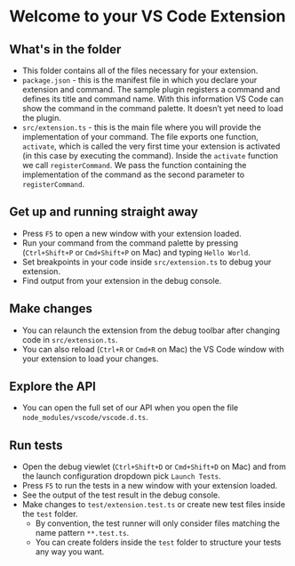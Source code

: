 # Welcome to your VS Code Extension

## What's in the folder

* This folder contains all of the files necessary for your extension.
* `package.json` - this is the manifest file in which you declare your extension
  and command. The sample plugin registers a command and defines its title and
  command name. With this information VS Code can show the command in the
  command palette. It doesn’t yet need to load the plugin.
* `src/extension.ts` - this is the main file where you will provide the
  implementation of your command. The file exports one function, `activate`,
  which is called the very first time your extension is activated (in this case
  by executing the command). Inside the `activate` function we call
  `registerCommand`. We pass the function containing the implementation of the
  command as the second parameter to `registerCommand`.

## Get up and running straight away

* Press `F5` to open a new window with your extension loaded.
* Run your command from the command palette by pressing (`Ctrl+Shift+P` or
  `Cmd+Shift+P` on Mac) and typing `Hello World`.
* Set breakpoints in your code inside `src/extension.ts` to debug your
  extension.
* Find output from your extension in the debug console.

## Make changes

* You can relaunch the extension from the debug toolbar after changing code in
  `src/extension.ts`.
* You can also reload (`Ctrl+R` or `Cmd+R` on Mac) the VS Code window with your
  extension to load your changes.

## Explore the API

* You can open the full set of our API when you open the file
  `node_modules/vscode/vscode.d.ts`.

## Run tests

* Open the debug viewlet (`Ctrl+Shift+D` or `Cmd+Shift+D` on Mac) and from the
  launch configuration dropdown pick `Launch Tests`.
* Press `F5` to run the tests in a new window with your extension loaded.
* See the output of the test result in the debug console.
* Make changes to `test/extension.test.ts` or create new test files inside the
  `test` folder.
  * By convention, the test runner will only consider files matching the name
    pattern `**.test.ts`.
  * You can create folders inside the `test` folder to structure your tests any
    way you want.
